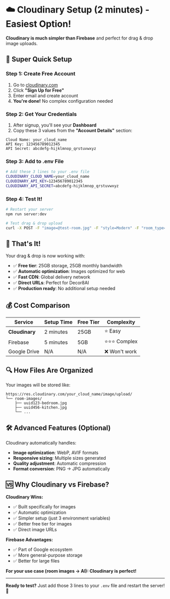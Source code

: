 # ☁️ Cloudinary Setup (2 minutes) - Easiest Option!

**Cloudinary is much simpler than Firebase** and perfect for drag & drop image uploads.

## 🚀 Super Quick Setup

### Step 1: Create Free Account
1. Go to [cloudinary.com](https://cloudinary.com)
2. Click **"Sign Up for Free"**
3. Enter email and create account
4. **You're done!** No complex configuration needed

### Step 2: Get Your Credentials
1. After signup, you'll see your **Dashboard**
2. Copy these 3 values from the **"Account Details"** section:

```
Cloud Name: your_cloud_name
API Key: 123456789012345
API Secret: abcdefg-hijklmnop_qrstuvwxyz
```

### Step 3: Add to .env File
```bash
# Add these 3 lines to your .env file
CLOUDINARY_CLOUD_NAME=your_cloud_name
CLOUDINARY_API_KEY=123456789012345
CLOUDINARY_API_SECRET=abcdefg-hijklmnop_qrstuvwxyz
```

### Step 4: Test It!
```bash
# Restart your server
npm run server:dev

# Test drag & drop upload
curl -X POST -F "image=@test-room.jpg" -F "style=Modern" -F "room_type=Living Room" http://localhost:3001/api/redesign
```

## 🎉 That's It!

Your drag & drop is now working with:
- ✅ **Free tier**: 25GB storage, 25GB monthly bandwidth
- ✅ **Automatic optimization**: Images optimized for web
- ✅ **Fast CDN**: Global delivery network
- ✅ **Direct URLs**: Perfect for Decor8AI
- ✅ **Production ready**: No additional setup needed

## 💰 Cost Comparison

| Service | Setup Time | Free Tier | Complexity |
|---------|------------|-----------|------------|
| **Cloudinary** | 2 minutes | 25GB | ⭐ Easy |
| Firebase | 5 minutes | 5GB | ⭐⭐⭐ Complex |
| Google Drive | N/A | N/A | ❌ Won't work |

## 🔍 How Files Are Organized

Your images will be stored like:
```
https://res.cloudinary.com/your_cloud_name/image/upload/
└── room-images/
    ├── uuid123-bedroom.jpg
    ├── uuid456-kitchen.jpg
    └── ...
```

## 🛠 Advanced Features (Optional)

Cloudinary automatically handles:
- **Image optimization**: WebP, AVIF formats
- **Responsive sizing**: Multiple sizes generated
- **Quality adjustment**: Automatic compression
- **Format conversion**: PNG → JPG automatically

## 🆚 Why Cloudinary vs Firebase?

**Cloudinary Wins:**
- ✅ Built specifically for images
- ✅ Automatic optimization
- ✅ Simpler setup (just 3 environment variables)
- ✅ Better free tier for images
- ✅ Direct image URLs

**Firebase Advantages:**
- ✅ Part of Google ecosystem
- ✅ More general-purpose storage
- ✅ Better for large files

**For your use case (room images → AI): Cloudinary is perfect!**

---

**Ready to test?** Just add those 3 lines to your `.env` file and restart the server! 🚀 